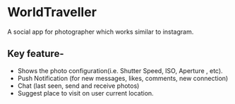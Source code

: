 # WorldTraveller
A social app for photographer which works similar to instagram.
## Key feature-
* Shows the photo configuration(i.e. Shutter Speed, ISO, Aperture , etc).
* Push Notification (for new messages, likes, comments, new connection)
* Chat (last seen, send and receive photos)
* Suggest place to visit on user current location.
